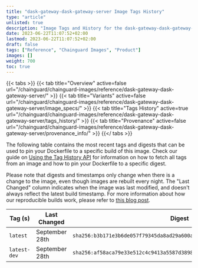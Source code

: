 ```yaml
---
title: "dask-gateway-dask-gateway-server Image Tags History"
type: "article"
unlisted: true
description: "Image Tags and History for the dask-gateway-dask-gateway-server Chainguard Image"
date: 2023-06-22T11:07:52+02:00
lastmod: 2023-06-22T11:07:52+02:00
draft: false
tags: ["Reference", "Chainguard Images", "Product"]
images: []
weight: 700
toc: true
---
```


{{< tabs >}}
{{< tab title="Overview" active=false url="/chainguard/chainguard-images/reference/dask-gateway-dask-gateway-server/" >}}
{{< tab title="Variants" active=false url="/chainguard/chainguard-images/reference/dask-gateway-dask-gateway-server/image_specs/" >}}
{{< tab title="Tags History" active=true url="/chainguard/chainguard-images/reference/dask-gateway-dask-gateway-server/tags_history/" >}}
{{< tab title="Provenance" active=false url="/chainguard/chainguard-images/reference/dask-gateway-dask-gateway-server/provenance_info/" >}}
{{</ tabs >}}

The following table contains the most recent tags and digests that can be used to pin your Dockerfile to a specific build of this image. Check our guide on [Using the Tag History API](/chainguard/chainguard-images/using-the-tag-history-api/) for information on how to fetch all tags from an image and how to pin your Dockerfile to a specific digest.

Please note that digests and timestamps only change when there is a change to the image, even though images are rebuilt every night. The "Last Changed" column indicates when the image was last modified, and doesn't always reflect the latest build timestamp. For more information about how our reproducible builds work, please refer to [this blog post](https://www.chainguard.dev/unchained/reproducing-chainguards-reproducible-image-builds).

| Tag (s)       | Last Changed   | Digest                                                                    |
|---------------|----------------|---------------------------------------------------------------------------|
|  `latest`     | September 28th | `sha256:b3b171e3b6de057f79345da8ad29a600a47fc0e17cdf64bcbabea664d0beed0c` |
|  `latest-dev` | September 28th | `sha256:af58aca79e33e512c4c9413a5587d3898b6a047149587fad3fa90413bc433232` |

